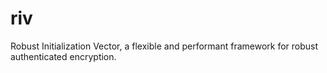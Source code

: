 # riv
Robust Initialization Vector, a flexible and performant framework for robust authenticated encryption.
